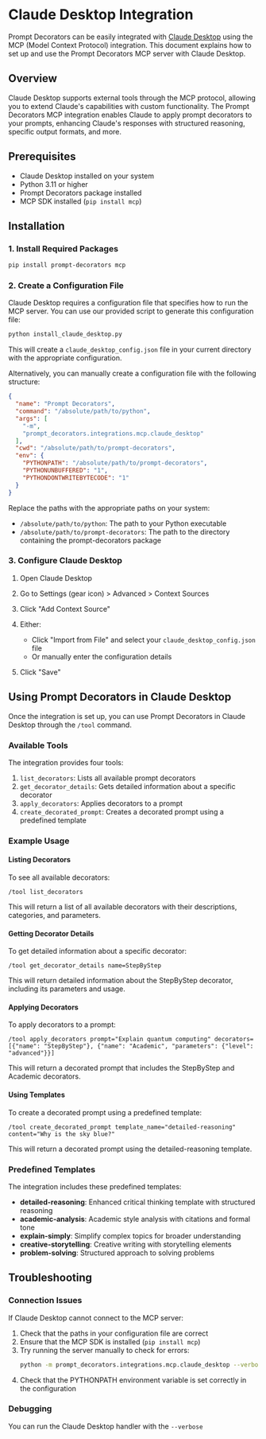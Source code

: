 # Claude Desktop Integration

Prompt Decorators can be easily integrated with [Claude Desktop](https://claude.ai/desktop) using the MCP (Model Context Protocol) integration. This document explains how to set up and use the Prompt Decorators MCP server with Claude Desktop.

## Overview

Claude Desktop supports external tools through the MCP protocol, allowing you to extend Claude's capabilities with custom functionality. The Prompt Decorators MCP integration enables Claude to apply prompt decorators to your prompts, enhancing Claude's responses with structured reasoning, specific output formats, and more.

## Prerequisites

- Claude Desktop installed on your system
- Python 3.11 or higher
- Prompt Decorators package installed
- MCP SDK installed (`pip install mcp`)

## Installation

### 1. Install Required Packages

```bash
pip install prompt-decorators mcp
```

### 2. Create a Configuration File

Claude Desktop requires a configuration file that specifies how to run the MCP server. You can use our provided script to generate this configuration file:

```bash
python install_claude_desktop.py
```

This will create a `claude_desktop_config.json` file in your current directory with the appropriate configuration.

Alternatively, you can manually create a configuration file with the following structure:

```json
{
  "name": "Prompt Decorators",
  "command": "/absolute/path/to/python",
  "args": [
    "-m",
    "prompt_decorators.integrations.mcp.claude_desktop"
  ],
  "cwd": "/absolute/path/to/prompt-decorators",
  "env": {
    "PYTHONPATH": "/absolute/path/to/prompt-decorators",
    "PYTHONUNBUFFERED": "1",
    "PYTHONDONTWRITEBYTECODE": "1"
  }
}
```

Replace the paths with the appropriate paths on your system:
- `/absolute/path/to/python`: The path to your Python executable
- `/absolute/path/to/prompt-decorators`: The path to the directory containing the prompt-decorators package

### 3. Configure Claude Desktop

1. Open Claude Desktop
2. Go to Settings (gear icon) > Advanced > Context Sources
3. Click "Add Context Source"
4. Either:
   - Click "Import from File" and select your `claude_desktop_config.json` file
   - Or manually enter the configuration details

5. Click "Save"

## Using Prompt Decorators in Claude Desktop

Once the integration is set up, you can use Prompt Decorators in Claude Desktop through the `/tool` command.

### Available Tools

The integration provides four tools:

1. `list_decorators`: Lists all available prompt decorators
2. `get_decorator_details`: Gets detailed information about a specific decorator
3. `apply_decorators`: Applies decorators to a prompt
4. `create_decorated_prompt`: Creates a decorated prompt using a predefined template

### Example Usage

#### Listing Decorators

To see all available decorators:

```
/tool list_decorators
```

This will return a list of all available decorators with their descriptions, categories, and parameters.

#### Getting Decorator Details

To get detailed information about a specific decorator:

```
/tool get_decorator_details name=StepByStep
```

This will return detailed information about the StepByStep decorator, including its parameters and usage.

#### Applying Decorators

To apply decorators to a prompt:

```
/tool apply_decorators prompt="Explain quantum computing" decorators=[{"name": "StepByStep"}, {"name": "Academic", "parameters": {"level": "advanced"}}]
```

This will return a decorated prompt that includes the StepByStep and Academic decorators.

#### Using Templates

To create a decorated prompt using a predefined template:

```
/tool create_decorated_prompt template_name="detailed-reasoning" content="Why is the sky blue?"
```

This will return a decorated prompt using the detailed-reasoning template.

### Predefined Templates

The integration includes these predefined templates:

- **detailed-reasoning**: Enhanced critical thinking template with structured reasoning
- **academic-analysis**: Academic style analysis with citations and formal tone
- **explain-simply**: Simplify complex topics for broader understanding
- **creative-storytelling**: Creative writing with storytelling elements
- **problem-solving**: Structured approach to solving problems

## Troubleshooting

### Connection Issues

If Claude Desktop cannot connect to the MCP server:

1. Check that the paths in your configuration file are correct
2. Ensure that the MCP SDK is installed (`pip install mcp`)
3. Try running the server manually to check for errors:
   ```bash
   python -m prompt_decorators.integrations.mcp.claude_desktop --verbose
   ```
4. Check that the PYTHONPATH environment variable is set correctly in the configuration

### Debugging

You can run the Claude Desktop handler with the `--verbose`
